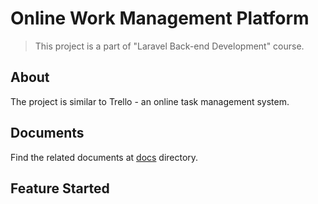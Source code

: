 # Online Work Management Platform

> This project is a part of "Laravel Back-end Development" course.

## About
The project is similar to Trello - an online task management system. 

## Documents
Find the related documents at [docs](./docs) directory.

## Feature Started
